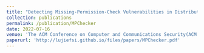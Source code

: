 ```yaml
---
title: "Detecting Missing-Permission-Check Vulnerabilities in Distributed Cloud Systems"
collection: publications
permalink: /publication/MPChecker
date: 2022-07-16
venue: 'The ACM Conference on Computer and Communications Security(ACM CCS 2022) '
paperurl: 'http://lujiefsi.github.io/files/papers/MPChecker.pdf'
---
```

